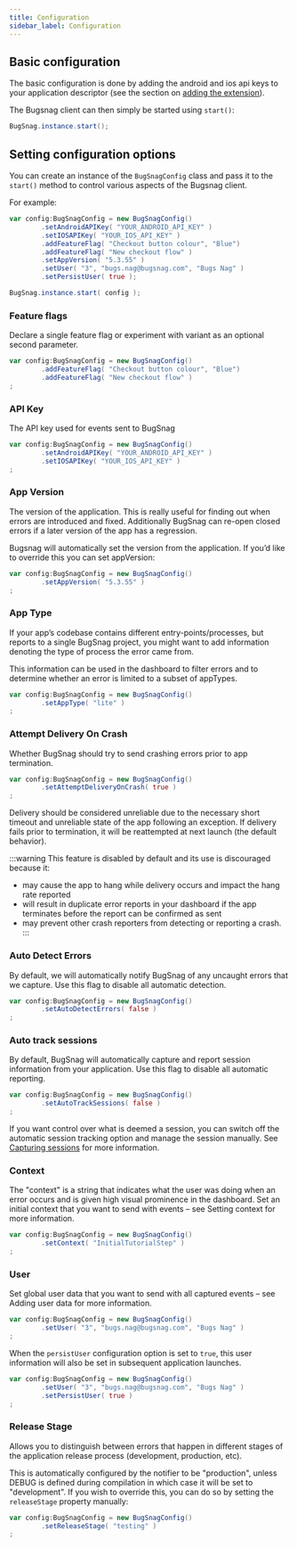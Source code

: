 ```yaml
---
title: Configuration
sidebar_label: Configuration
---
```





## Basic configuration

The basic configuration is done by adding the android and ios api keys to your application descriptor (see the section on [adding the extension](add-the-extension.mdx)).

The Bugsnag client can then simply be started using `start()`:


```actionscript
BugSnag.instance.start();
```



## Setting configuration options

You can create an instance of the `BugSnagConfig` class and pass it to the `start()` method to control various aspects of the Bugsnag client.


For example:


```actionscript
var config:BugSnagConfig = new BugSnagConfig()
        .setAndroidAPIKey( "YOUR_ANDROID_API_KEY" )
        .setIOSAPIKey( "YOUR_IOS_API_KEY" )
        .addFeatureFlag( "Checkout button colour", "Blue")
        .addFeatureFlag( "New checkout flow" )
        .setAppVersion( "5.3.55" )
        .setUser( "3", "bugs.nag@bugsnag.com", "Bugs Nag" )
        .setPersistUser( true );

BugSnag.instance.start( config );
```



### Feature flags

Declare a single feature flag or experiment with variant as an optional second parameter.


```actionscript
var config:BugSnagConfig = new BugSnagConfig()
        .addFeatureFlag( "Checkout button colour", "Blue")
        .addFeatureFlag( "New checkout flow" )
;
```


### API Key

The API key used for events sent to BugSnag


```actionscript
var config:BugSnagConfig = new BugSnagConfig()
        .setAndroidAPIKey( "YOUR_ANDROID_API_KEY" )
        .setIOSAPIKey( "YOUR_IOS_API_KEY" )
;
```


### App Version

The version of the application. This is really useful for finding out when errors are introduced and fixed. Additionally BugSnag can re-open closed errors if a later version of the app has a regression.

Bugsnag will automatically set the version from the application. If you’d like to override this you can set appVersion:


```actionscript
var config:BugSnagConfig = new BugSnagConfig()
        .setAppVersion( "5.3.55" )
;
```


### App Type

If your app’s codebase contains different entry-points/processes, but reports to a single BugSnag project, you might want to add information denoting the type of process the error came from.

This information can be used in the dashboard to filter errors and to determine whether an error is limited to a subset of appTypes.

```actionscript
var config:BugSnagConfig = new BugSnagConfig()
        .setAppType( "lite" )
;
```


### Attempt Delivery On Crash

Whether BugSnag should try to send crashing errors prior to app termination.

```actionscript
var config:BugSnagConfig = new BugSnagConfig()
        .setAttemptDeliveryOnCrash( true )
;
```


Delivery should be considered unreliable due to the necessary short timeout and unreliable state of the app following an exception. If delivery fails prior to termination, it will be reattempted at next launch (the default behavior).


:::warning
This feature is disabled by default and its use is discouraged because it:

- may cause the app to hang while delivery occurs and impact the hang rate reported 
- will result in duplicate error reports in your dashboard if the app terminates before the report can be confirmed as sent
- may prevent other crash reporters from detecting or reporting a crash.
:::



### Auto Detect Errors

By default, we will automatically notify BugSnag of any uncaught errors that we capture. Use this flag to disable all automatic detection.

```actionscript
var config:BugSnagConfig = new BugSnagConfig()
        .setAutoDetectErrors( false )
;
```


### Auto track sessions

By default, BugSnag will automatically capture and report session information from your application. Use this flag to disable all automatic reporting.

```actionscript
var config:BugSnagConfig = new BugSnagConfig()
        .setAutoTrackSessions( false )
;
```

If you want control over what is deemed a session, you can switch off the automatic session tracking option and manage the session manually. See [Capturing sessions](sessions) for more information.



### Context

The "context" is a string that indicates what the user was doing when an error occurs and is given high visual prominence in the dashboard. Set an initial context that you want to send with events – see Setting context for more information.

```actionscript
var config:BugSnagConfig = new BugSnagConfig()
        .setContext( "InitialTutorialStep" )
;
```


### User

Set global user data that you want to send with all captured events – see Adding user data for more information.

```actionscript
var config:BugSnagConfig = new BugSnagConfig()
        .setUser( "3", "bugs.nag@bugsnag.com", "Bugs Nag" )
;
```

When the `persistUser` configuration option is set to `true`, this user information will also be set in subsequent application launches.

```actionscript
var config:BugSnagConfig = new BugSnagConfig()
        .setUser( "3", "bugs.nag@bugsnag.com", "Bugs Nag" )
        .setPersistUser( true )
;
```


### Release Stage

Allows you to distinguish between errors that happen in different stages of the application release process (development, production, etc).

This is automatically configured by the notifier to be "production", unless DEBUG is defined during compilation in which case it will be set to "development". If you wish to override this, you can do so by setting the `releaseStage` property manually:

```actionscript
var config:BugSnagConfig = new BugSnagConfig()
        .setReleaseStage( "testing" )
;
```



